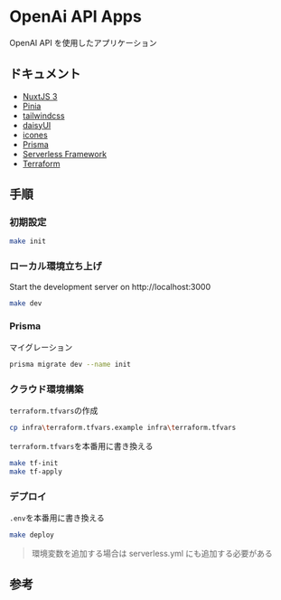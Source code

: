 # OpenAi API Apps

OpenAI API を使用したアプリケーション

## ドキュメント

-   [NuxtJS 3](https://nuxt.com/)
-   [Pinia](https://pinia.vuejs.org/core-concepts/)
-   [tailwindcss](https://tailwindcss.com/)
-   [daisyUI](https://daisyui.com/)
-   [icones](https://icones.js.org/)
-   [Prisma](https://www.prisma.io/docs)
-   [Serverless Framework](https://www.serverless.com/)
-   [Terraform](https://www.terraform.io/)

## 手順

### 初期設定

```bash
make init
```

### ローカル環境立ち上げ

Start the development server on http://localhost:3000

```bash
make dev
```

### Prisma

マイグレーション

```bash
prisma migrate dev --name init
```

### クラウド環境構築

`terraform.tfvars`の作成

```bash
cp infra\terraform.tfvars.example infra\terraform.tfvars
```

`terraform.tfvars`を本番用に書き換える

```bash
make tf-init
make tf-apply
```

### デプロイ

`.env`を本番用に書き換える

```bash
make deploy
```

> 環境変数を追加する場合は serverless.yml にも追加する必要がある

## 参考
